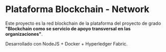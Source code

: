 # Plataforma Blockchain - Network

Este proyecto es la red blockchain de la plataforma del proyecto de grado **"Blockchain como se servicio de apoyo transversal en las organizaciones"**.

Desarrollado con NodeJS + Docker + Hyperledger Fabric.
